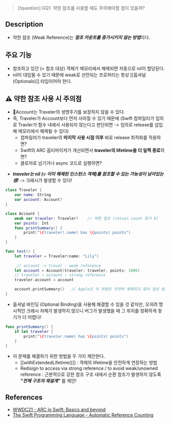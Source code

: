 >[!question]
>GQ1. 약한 참조를 사용할 때도 주의해야할 점이 있을까?

## Description

- 약한 참조 (Weak Reference)는 ***참조 카운트를 증가시키지 않는 방법***이다.


## 주요 기능

+ 참조하고 있던 (= 참조 대상) 객체가 메모리에서 해제되면 자동으로 nil이 할당된다.
+ nil이 대입될 수 있기 때문에 weak로 선언되는 프로퍼티는 항상 [[옵셔널 (Optionals)]] 타입이어야 한다.


## ⚠️ 약한 참조 사용 시 주의점

+ Account는 Traveler의 생명주기를 보장하지 않을 수 있다.
+ 즉, Traveler가 Account보다 먼저 사라질 수 있기 때문에 (Swift 컴파일러가 임의로 Travler가 함수 내에서 사용되지 않는다고 판단되면 -> 임의로 release를 삽입해 메모리에서 해제될 수 있다)  
	+ 컴파일러가 traveler의 **마지막 사용 시점 이후** 바로 release 최적화를 적용하면?
	+ Swift의 ARC 옵티마이저가 개선되면서 **traveler의 lifetime을 더 일찍 종료**하면?
	+ 클로저로 넘기거나 async 코드로 실행하면?
- ***traveler는 nil (= 이미 해제된 인스턴스 객체)를 참조할 수 있는 가능성이 남아있는 셈!*** -> 크래시가 발생할 수 있다!

```swift
class Traveler {
    var name: String
    var account: Account?
} 

class Account {
    weak var traveler: Traveler?    // 약한 참조 (retain count 증가 X)
    var points: Int
    func printSummary() {
        print("\(traveler!.name) has \(points) points")
    }
}

func test() {
    let traveler = Traveler(name: "Lily") 
    
     // account -> travel : weak reference
    let account = Account(traveler: traveler, points: 1000) 
    // traveler → account : strong reference
    traveler.account = account  

    account.printSummary()   // Apple은 이 부분은 우연히 해제되지 않아 정상 동작한다고 표현!
}
```

- 옵셔널 바인딩 (Optional Binding)을 사용해 해결할 수 있을 것 같지만,
  오히려 명시적인 크래시 자체가 발생하지 않으니 버그가 발생했을 때 그 위치를 정확하게 찾기가 더 어렵다!

```swift
func printSummary() {
	if let traveler {
	    print("\(traveler.name) has \(points) points")
	}
}
```

- 이 문제를 해결하기 위한 방법을 두 가지 제안한다.
	- [[withExtendedLifetime()]] : 객체의 lifetime을 안전하게 연장하는 방법
	- Redisign to access via strong reference / to avoid weak/unowned reference : 근본적으로 강한 참조 구조 내에서 순환 참조가 발생하지 않도록 ***"전체 구조의 재설계"*** 를 제안!


## References

- [WWDC21 - ARC in Swift: Basics and beyond](https://developer.apple.com/kr/videos/play/wwdc2021/10216/)
- [The Swift Programming Language - Automatic Reference Counting](https://docs.swift.org/swift-book/documentation/the-swift-programming-language/automaticreferencecounting/)